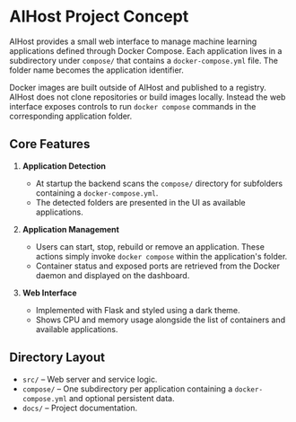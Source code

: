 # AIHost Project Concept

AIHost provides a small web interface to manage machine learning
applications defined through Docker Compose. Each application lives in a
subdirectory under `compose/` that contains a `docker-compose.yml`
file. The folder name becomes the application identifier.

Docker images are built outside of AIHost and published to a registry.
AIHost does not clone repositories or build images locally. Instead the
web interface exposes controls to run `docker compose` commands in the
corresponding application folder.

## Core Features

1. **Application Detection**
   - At startup the backend scans the `compose/` directory for
     subfolders containing a `docker-compose.yml`.
   - The detected folders are presented in the UI as available
     applications.

2. **Application Management**
   - Users can start, stop, rebuild or remove an application. These
     actions simply invoke `docker compose` within the application's
     folder.
   - Container status and exposed ports are retrieved from the Docker
     daemon and displayed on the dashboard.

3. **Web Interface**
   - Implemented with Flask and styled using a dark theme.
   - Shows CPU and memory usage alongside the list of containers and
     available applications.

## Directory Layout

- `src/` – Web server and service logic.
- `compose/` – One subdirectory per application containing a
  `docker-compose.yml` and optional persistent data.
- `docs/` – Project documentation.

